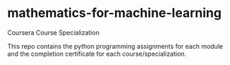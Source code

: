 # mathematics-for-machine-learning
Coursera Course Specialization

This repo contains the python programming assignments for each module and the completion certificate for each course/specialization.
